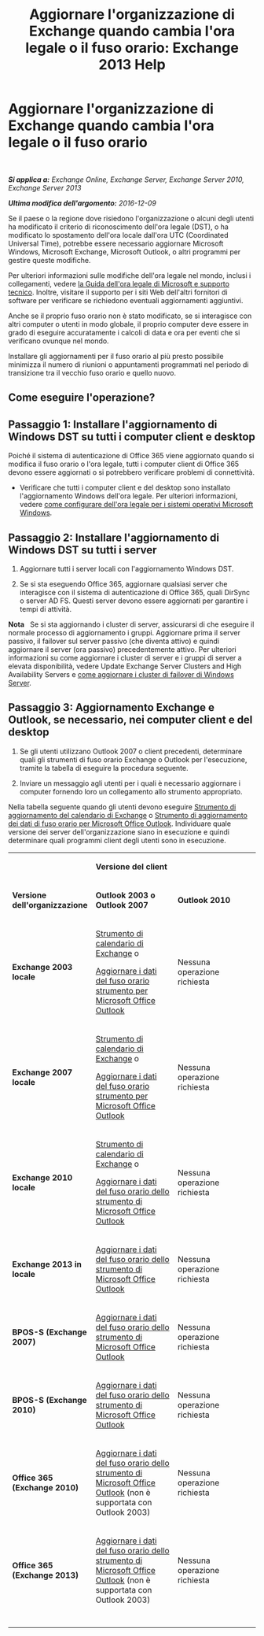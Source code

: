 ﻿---
title: "Aggiornare l'organizzazione di Exchange quando cambia l'ora legale o il fuso orario: Exchange 2013 Help"
TOCTitle: Aggiornare l'organizzazione di Exchange quando cambia l'ora legale o il fuso orario
ms:assetid: 5b12615c-24cf-4f46-bf3c-2334dc734ef8
ms:mtpsurl: https://technet.microsoft.com/it-it/library/Hh530051(v=EXCHG.150)
ms:contentKeyID: 70076148
ms.date: 05/22/2018
mtps_version: v=EXCHG.150
ms.translationtype: MT
---

# Aggiornare l'organizzazione di Exchange quando cambia l'ora legale o il fuso orario

 

_**Si applica a:** Exchange Online, Exchange Server, Exchange Server 2010, Exchange Server 2013_

_**Ultima modifica dell'argomento:** 2016-12-09_

Se il paese o la regione dove risiedono l'organizzazione o alcuni degli utenti ha modificato il criterio di riconoscimento dell'ora legale (DST), o ha modificato lo spostamento dell'ora locale dall'ora UTC (Coordinated Universal Time), potrebbe essere necessario aggiornare Microsoft Windows, Microsoft Exchange, Microsoft Outlook, o altri programmi per gestire queste modifiche.

Per ulteriori informazioni sulle modifiche dell'ora legale nel mondo, inclusi i collegamenti, vedere [la Guida dell'ora legale di Microsoft e supporto tecnico](https://go.microsoft.com/fwlink/p/?linkid=99640). Inoltre, visitare il supporto per i siti Web dell'altri fornitori di software per verificare se richiedono eventuali aggiornamenti aggiuntivi.

Anche se il proprio fuso orario non è stato modificato, se si interagisce con altri computer o utenti in modo globale, il proprio computer deve essere in grado di eseguire accuratamente i calcoli di data e ora per eventi che si verificano ovunque nel mondo.

Installare gli aggiornamenti per il fuso orario al più presto possibile minimizza il numero di riunioni o appuntamenti programmati nel periodo di transizione tra il vecchio fuso orario e quello nuovo.

## Come eseguire l'operazione?

## Passaggio 1: Installare l'aggiornamento di Windows DST su tutti i computer client e desktop

Poiché il sistema di autenticazione di Office 365 viene aggiornato quando si modifica il fuso orario o l'ora legale, tutti i computer client di Office 365 devono essere aggiornati o si potrebbero verificare problemi di connettività.

  - Verificare che tutti i computer client e del desktop sono installato l'aggiornamento Windows dell'ora legale. Per ulteriori informazioni, vedere [come configurare dell'ora legale per i sistemi operativi Microsoft Windows](http://go.microsoft.com/fwlink/p/?linkid=3052%26kbid=914387).

## Passaggio 2: Installare l'aggiornamento di Windows DST su tutti i server

1.  Aggiornare tutti i server locali con l'aggiornamento Windows DST.

2.  Se si sta eseguendo Office 365, aggiornare qualsiasi server che interagisce con il sistema di autenticazione di Office 365, quali DirSync o server AD FS. Questi server devono essere aggiornati per garantire i tempi di attività.

**Nota**   Se si sta aggiornando i cluster di server, assicurarsi di che eseguire il normale processo di aggiornamento i gruppi. Aggiornare prima il server passivo, il failover sul server passivo (che diventa attivo) e quindi aggiornare il server (ora passivo) precedentemente attivo. Per ulteriori informazioni su come aggiornare i cluster di server e i gruppi di server a elevata disponibilità, vedere Update Exchange Server Clusters and High Availability Servers e [come aggiornare i cluster di failover di Windows Server](https://support.microsoft.com/en-us/kb/174799).

## Passaggio 3: Aggiornamento Exchange e Outlook, se necessario, nei computer client e del desktop

1.  Se gli utenti utilizzano Outlook 2007 o client precedenti, determinare quali gli strumenti di fuso orario Exchange o Outlook per l'esecuzione, tramite la tabella di eseguire la procedura seguente.

2.  Inviare un messaggio agli utenti per i quali è necessario aggiornare i computer fornendo loro un collegamento allo strumento appropriato.

Nella tabella seguente quando gli utenti devono eseguire [Strumento di aggiornamento del calendario di Exchange](http://go.microsoft.com/fwlink/p/?linkid=3052%26kbid=930879) o [Strumento di aggiornamento dei dati di fuso orario per Microsoft Office Outlook](http://go.microsoft.com/fwlink/p/?linkid=3052%26kbid=931667). Individuare quale versione dei server dell'organizzazione siano in esecuzione e quindi determinare quali programmi client degli utenti sono in esecuzione.


<table>
<colgroup>
<col style="width: 33%" />
<col style="width: 33%" />
<col style="width: 33%" />
</colgroup>
<tbody>
<tr class="odd">
<td><p></p></td>
<td><p><strong>Versione del client</strong></p></td>
<td> </td>
</tr>
<tr class="even">
<td><p><strong>Versione dell'organizzazione</strong></p></td>
<td><p><strong>Outlook 2003 o Outlook 2007</strong></p></td>
<td><p><strong>Outlook 2010</strong></p></td>
</tr>
<tr class="odd">
<td><p><strong>Exchange 2003 locale</strong></p></td>
<td><p><a href="http://go.microsoft.com/fwlink/p/?linkid=3052%26kbid=930879">Strumento di calendario di Exchange</a> o</p>
<p><a href="http://go.microsoft.com/fwlink/p/?linkid=3052%26kbid=931667">Aggiornare i dati del fuso orario strumento per Microsoft Office Outlook</a></p></td>
<td><p>Nessuna operazione richiesta</p></td>
</tr>
<tr class="even">
<td><p><strong>Exchange 2007 locale</strong></p></td>
<td><p><a href="http://go.microsoft.com/fwlink/p/?linkid=3052%26kbid=930879">Strumento di calendario di Exchange</a> o</p>
<p><a href="http://go.microsoft.com/fwlink/p/?linkid=3052%26kbid=931667">Aggiornare i dati del fuso orario strumento per Microsoft Office Outlook</a></p></td>
<td><p>Nessuna operazione richiesta</p></td>
</tr>
<tr class="odd">
<td><p><strong>Exchange 2010 locale</strong></p></td>
<td><p><a href="http://go.microsoft.com/fwlink/p/?linkid=3052%26kbid=930879">Strumento di calendario di Exchange</a> o</p>
<p><a href="http://go.microsoft.com/fwlink/p/?linkid=3052%26kbid=931667">Aggiornare i dati del fuso orario dello strumento di Microsoft Office Outlook</a></p></td>
<td><p>Nessuna operazione richiesta</p></td>
</tr>
<tr class="even">
<td><p><strong>Exchange 2013 in locale</strong></p></td>
<td><p><a href="http://go.microsoft.com/fwlink/p/?linkid=3052%26kbid=931667">Aggiornare i dati del fuso orario dello strumento di Microsoft Office Outlook</a></p></td>
<td><p>Nessuna operazione richiesta</p></td>
</tr>
<tr class="odd">
<td><p><strong>BPOS-S (Exchange 2007)</strong></p></td>
<td><p><a href="http://go.microsoft.com/fwlink/p/?linkid=3052%26kbid=931667">Aggiornare i dati del fuso orario dello strumento di Microsoft Office Outlook</a></p></td>
<td><p>Nessuna operazione richiesta</p></td>
</tr>
<tr class="even">
<td><p><strong>BPOS-S (Exchange 2010)</strong></p></td>
<td><p><a href="http://go.microsoft.com/fwlink/p/?linkid=3052%26kbid=931667">Aggiornare i dati del fuso orario dello strumento di Microsoft Office Outlook</a></p></td>
<td><p>Nessuna operazione richiesta</p></td>
</tr>
<tr class="odd">
<td><p><strong>Office 365 (Exchange 2010)</strong></p></td>
<td><p><a href="http://go.microsoft.com/fwlink/p/?linkid=3052%26kbid=931667">Aggiornare i dati del fuso orario dello strumento di Microsoft Office Outlook</a> (non è supportata con Outlook 2003)</p></td>
<td><p>Nessuna operazione richiesta</p></td>
</tr>
<tr class="even">
<td><p><strong>Office 365 (Exchange 2013)</strong></p></td>
<td><p><a href="http://go.microsoft.com/fwlink/p/?linkid=3052%26kbid=931667">Aggiornare i dati del fuso orario dello strumento di Microsoft Office Outlook</a> (non è supportata con Outlook 2003)</p></td>
<td><p>Nessuna operazione richiesta</p></td>
</tr>
<tr class="odd">
<td> </td>
<td> </td>
<td> </td>
</tr>
</tbody>
</table>

